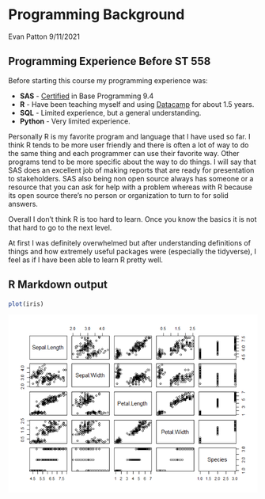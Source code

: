 Programming Background
================
Evan Patton
9/11/2021

## Programming Experience Before ST 558

Before starting this course my programming experience was:

-   **SAS** -
    [Certified](https://www.certmetrics.com/SAS/public/candidate_directory_search.aspx)
    in Base Programming 9.4
-   **R** - Have been teaching myself and using
    [Datacamp](https://www.datacamp.com/) for about 1.5 years.
-   **SQL** - Limited experience, but a general understanding.
-   **Python** - Very limited experience.

Personally R is my favorite program and language that I have used so
far. I think R tends to be more user friendly and there is often a lot
of way to do the same thing and each programmer can use their favorite
way. Other programs tend to be more specific about the way to do things.
I will say that SAS does an excellent job of making reports that are
ready for presentation to stakeholders. SAS also being non open source
always has someone or a resource that you can ask for help with a
problem whereas with R because its open source there’s no person or
organization to turn to for solid answers.

Overall I don’t think R is too hard to learn. Once you know the basics
it is not that hard to go to the next level.

At first I was definitely overwhelmed but after understanding
definitions of things and how extremely useful packages were (especially
the tidyverse), I feel as if I have been able to learn R pretty well.

## R Markdown output

``` r
plot(iris)
```

![](../images/plot-1.png)<!-- -->
